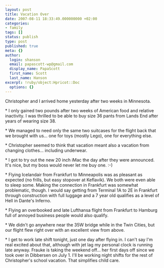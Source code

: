 ```yaml
---
layout: post
title: Vacation Over
date: 2007-08-11 18:33:49.000000000 +02:00
categories:
- family
tags: []
status: publish
type: post
published: true
meta: {}
author:
  login: shanson
  email: papascott-wp@gmail.com
  display_name: PapaScott
  first_name: Scott
  last_name: Hanson
excerpt: !ruby/object:Hpricot::Doc
  options: {}
---
```

<p>Christopher and I arrived home yesterday after two weeks in Minnesota.</p>
<p>* I only gained two pounds after two weeks of American food and relative inactivity. I was thrilled to be able to buy size 36 pants from Lands End after years of wearing size 38.</p>
<p>* We managed to need only the same two suitcases for the flight back that we brought with us... one for toys (mostly Lego), one for everything else.</p>
<p>* Christopher seemed to think that vacation meant also a vacation from changing clothes... including underwear. </p>
<p>* I got to try out the new 20 inch iMac the day after they were announced. It's nice, but my boss would never let me buy one. :-)</p>
<p>* Flying Icelandair from Frankfurt to Minneapolis was as pleasant as expected (no frills, but easy stopover at Keflavik). We both were even able to sleep some. Making the connection in Frankfurt was somewhat problematic, though. I would say getting from Terminal 1A to 2E in Frankfurt through construction with full luggage and a 7 year old qualifies as a level of Hell in Dante's Inferno.</p>
<p>* Flying an overbooked and late Lufthansa flight from Frankfurt to Hamburg full of annoyed business people would also qualify. </p>
<p>* We didn't go anywhere near the 35W bridge while in the Twin Cities, but our flight flew right over with an excellent view from above.</p>
<p>* I get to work late shift tonight, just one day after flying in. I can't say I'm real excited about that, although with jet lag my personal clock is running late anyway. Frauke is taking the weekend off... her first days off since we took over in Dibbersen on July 1. I'll be working night shifts for the rest of Christopher's school vacation. That simplifies child care.</p>
